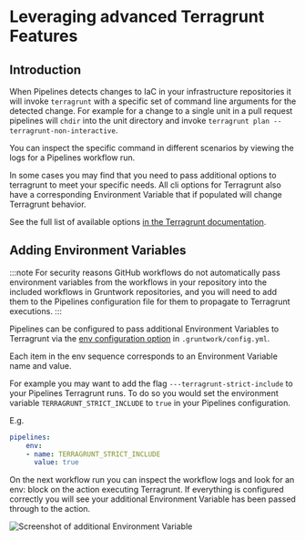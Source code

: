 # Leveraging advanced Terragrunt Features

## Introduction

When Pipelines detects changes to IaC in your infrastructure repositories it will invoke `terragrunt` with a specific set of command line arguments for the detected change. For example for a change to a single unit in a pull request pipelines will `chdir` into the unit directory and invoke `terragrunt plan --terragrunt-non-interactive`.

You can inspect the specific command in different scenarios by viewing the logs for a Pipelines workflow run.

In some cases you may find that you need to pass additional options to terragrunt to meet your specific needs. All cli options for Terragrunt also have a corresponding Environment Variable that if populated will change Terragrunt behavior.

See the full list of available options <span class="external-link"><a href="https://terragrunt.gruntwork.io/docs/reference/cli-options/#cli-options">in the Terragrunt documentation</a></span>.

## Adding Environment Variables

:::note
For security reasons GitHub workflows do not automatically pass environment variables from the workflows in your repository into the included workflows in Gruntwork repositories, and you will need to add them to the Pipelines configuration file for them to propagate to Terragrunt executions.
:::

Pipelines can be configured to pass additional Environment Variables to Terragrunt via the [env configuration option](/2.0/reference/pipelines/configurations#env) in `.gruntwork/config.yml`.

Each item in the env sequence corresponds to an Environment Variable name and value.

For example you may want to add the flag `---terragrunt-strict-include` to your Pipelines Terragrunt runs. To do so you would set the environment variable `TERRAGRUNT_STRICT_INCLUDE` to `true` in your Pipelines configuration.

E.g.
```yml title=".gruntwork/config.yml"
pipelines:
    env:
    - name: TERRAGRUNT_STRICT_INCLUDE
      value: true
```

On the next workflow run you can inspect the workflow logs and look for an env: block on the action executing Terragrunt. If everything is configured correctly you will see your additional Environment Variable has been passed through to the action.

![Screenshot of additional Environment Variable](/img/pipelines/guides/custom-env-var.png)
